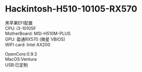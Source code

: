 # Hackintosh-H510-10105-RX570
黑苹果EFI配置 <br />
CPU:          i3-10105F <br />
MotherBoard:  MSI-H510M-PLUS <br />
GPU:          盈通RX570 (微星 VBIOS) <br />
WIFI card:    Intel AX200 <br />

OpenCore:0.9.3 <br />
MacOS:Ventura <br />
USB:已定制 <br />
